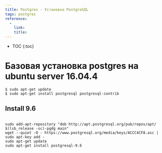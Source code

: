 ```yaml
---
title: Postgres - Установка PostgreSQL
tags: postgres
reference:
  -
    link:
    title:
---
```


* TOC 
{:toc}

# Базовая установка postgres на ubuntu server 16.04.4

<pre><code class="shell">$ sudo apt-get update
$ sudo apt-get install postgresql postgresql-contrib
</code></pre>

## Install 9.6

<pre><code class="perl">
sudo add-apt-repository "deb http://apt.postgresql.org/pub/repos/apt/ $(lsb_release -sc)-pgdg main"
wget --quiet -O - https://www.postgresql.org/media/keys/ACCC4CF8.asc | sudo apt-key add -
sudo apt-get update
sudo apt-get install postgresql-9.6
</code></pre>